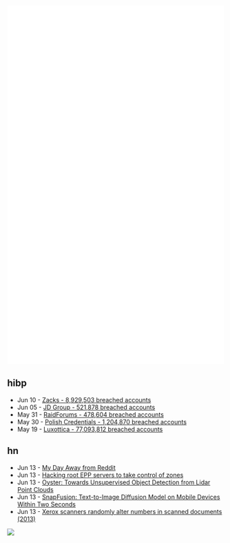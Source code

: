 ![Metrics](https://raw.githubusercontent.com/phixion/phixion/master/metrics.svg)

## hibp

<!--
for https://github.com/phixion/phixion/blob/main/.github/workflows/feeds.yml
-->
<!--START_SECTION:haveibeenpwnd-->
- Jun 10 - [Zacks - 8,929,503 breached accounts](https://haveibeenpwned.com/PwnedWebsites#Zacks)
- Jun 05 - [JD Group - 521,878 breached accounts](https://haveibeenpwned.com/PwnedWebsites#JDGroup)
- May 31 - [RaidForums - 478,604 breached accounts](https://haveibeenpwned.com/PwnedWebsites#RaidForums)
- May 30 - [Polish Credentials - 1,204,870 breached accounts](https://haveibeenpwned.com/PwnedWebsites#PolishCredentials)
- May 19 - [Luxottica - 77,093,812 breached accounts](https://haveibeenpwned.com/PwnedWebsites#Luxottica)
<!--END_SECTION:haveibeenpwnd-->

## hn

<!--
for https://github.com/phixion/phixion/blob/main/.github/workflows/feeds.yml
-->
<!--START_SECTION:hn-->
- Jun 13 - [My Day Away from Reddit](https://unsupervision.com/my-day-away-from-reddit/)
- Jun 13 - [Hacking root EPP servers to take control of zones](https://hackcompute.com/hacking-epp-servers/)
- Jun 13 - [Oyster: Towards Unsupervised Object Detection from Lidar Point Clouds](https://waabi.ai/oyster/)
- Jun 13 - [SnapFusion: Text-to-Image Diffusion Model on Mobile Devices Within Two Seconds](https://snap-research.github.io/SnapFusion/)
- Jun 13 - [Xerox scanners randomly alter numbers in scanned documents (2013)](https://www.dkriesel.com/en/blog/2013/0802_xerox-workcentres_are_switching_written_numbers_when_scanning)
<!--END_SECTION:hn-->

<!--
for https://yhype.me
-->
![](https://hit.yhype.me/github/profile?user_id=13013670)
